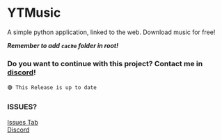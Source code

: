# YTMusic
A simple python application, linked to the web. Download music for free!

***Remember to add `cache` folder in root!***

### Do you want to continue with this project? Contact me in [discord](https://discord.gg/y6qgqjbSPr)!

`🟢 This Release is up to date`

### ISSUES?
[Issues Tab](https://github.com/zscopuv/YTMusic/issues/new)
<br>
[Discord](https://dsc.gg/peakus)
